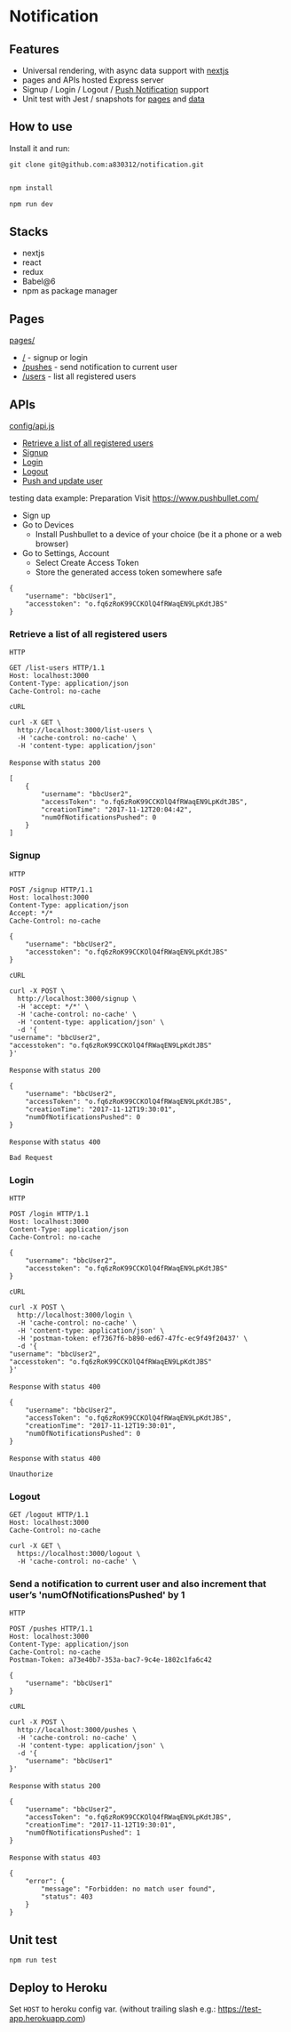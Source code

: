 # Notification


## Features
* Universal rendering, with async data support with [nextjs](https://zeit.co/blog/next4)
* pages and APIs hosted Express server
* Signup / Login / Logout / [Push Notification](https://docs.pushbullet.com/#create-push) support
* Unit test with Jest / snapshots for [pages](https://github.com/a830312/notification/tree/master/pages/__tests__) and [data](https://github.com/a830312/notification/tree/master/data/__tests__)



## How to use

Install it and run:


`git clone git@github.com:a830312/notification.git`

```bash

npm install

npm run dev

```

## Stacks
* nextjs
* react
* redux
* Babel@6
* npm as package manager


## Pages
[pages/](https://github.com/a830312/notification/tree/master/pages)
* [/](https://github.com/a830312/notification/blob/master/pages/index.js) - signup or login
* [/pushes](https://github.com/a830312/notification/blob/master/pages/pushes.js) - send notification to current user
* [/users](https://github.com/a830312/notification/blob/master/pages/users.js) - list all registered users

## APIs
[config/api.js](https://github.com/a830312/notification/blob/master/config/api.js)
* [Retrieve a list of all registered users](https://github.com/a830312/notification/blob/master/README.md#list-users)
* [Signup](https://github.com/a830312/notification/blob/master/README.md#signup)
* [Login](https://github.com/a830312/notification/blob/master/README.md#login)
* [Logout](https://github.com/a830312/notification/blob/master/README.md#logout)
* [Push and update user](https://github.com/a830312/notification/blob/master/README.md#send-a-notification-to-current-user-and-also-increment-that-users-numofnotificationspushed-by-1)

testing data example:
Preparation
Visit https://www.pushbullet.com/
* Sign up
* Go to Devices
	* Install Pushbullet to a device of your choice (be it a phone or a web browser)
* Go to Settings, Account
	* Select Create Access Token
	* Store the generated access token somewhere safe
```
{
	"username": "bbcUser1",
	"accesstoken": "o.fq6zRoK99CCKOlQ4fRWaqEN9LpKdtJBS"
}
```

### Retrieve a list of all registered users

`HTTP`
```
GET /list-users HTTP/1.1
Host: localhost:3000
Content-Type: application/json
Cache-Control: no-cache
```

`cURL`
```
curl -X GET \
  http://localhost:3000/list-users \
  -H 'cache-control: no-cache' \
  -H 'content-type: application/json'
```

`Response` with `status 200`

```
[
    {
        "username": "bbcUser2",
        "accessToken": "o.fq6zRoK99CCKOlQ4fRWaqEN9LpKdtJBS",
        "creationTime": "2017-11-12T20:04:42",
        "numOfNotificationsPushed": 0
    }
]
```


### Signup

`HTTP`
```
POST /signup HTTP/1.1
Host: localhost:3000
Content-Type: application/json
Accept: */*
Cache-Control: no-cache

{
    "username": "bbcUser2",
    "accesstoken": "o.fq6zRoK99CCKOlQ4fRWaqEN9LpKdtJBS"
}
```

`cURL`
```
curl -X POST \
  http://localhost:3000/signup \
  -H 'accept: */*' \
  -H 'cache-control: no-cache' \
  -H 'content-type: application/json' \
  -d '{
"username": "bbcUser2",
"accesstoken": "o.fq6zRoK99CCKOlQ4fRWaqEN9LpKdtJBS"
}'

```

`Response` with `status 200`
```
{
    "username": "bbcUser2",
    "accessToken": "o.fq6zRoK99CCKOlQ4fRWaqEN9LpKdtJBS",
    "creationTime": "2017-11-12T19:30:01",
    "numOfNotificationsPushed": 0
}
```

`Response` with `status 400`

```
Bad Request
```


### Login

`HTTP`
```
POST /login HTTP/1.1
Host: localhost:3000
Content-Type: application/json
Cache-Control: no-cache

{
    "username": "bbcUser2",
    "accesstoken": "o.fq6zRoK99CCKOlQ4fRWaqEN9LpKdtJBS"
}
```

`cURL`
```
curl -X POST \
  http://localhost:3000/login \
  -H 'cache-control: no-cache' \
  -H 'content-type: application/json' \
  -H 'postman-token: ef7367f6-b890-ed67-47fc-ec9f49f20437' \
  -d '{
"username": "bbcUser2",
"accesstoken": "o.fq6zRoK99CCKOlQ4fRWaqEN9LpKdtJBS"
}'

```

`Response` with `status 400`
```
{
    "username": "bbcUser2",
    "accessToken": "o.fq6zRoK99CCKOlQ4fRWaqEN9LpKdtJBS",
    "creationTime": "2017-11-12T19:30:01",
    "numOfNotificationsPushed": 0
}
```

`Response` with `status 400`

```
Unauthorize
```


### Logout
```
GET /logout HTTP/1.1
Host: localhost:3000
Cache-Control: no-cache

curl -X GET \
  https://localhost:3000/logout \
  -H 'cache-control: no-cache' \

```

### Send a notification to current user and also increment that user’s 'numOfNotificationsPushed' by 1

`HTTP`
```
POST /pushes HTTP/1.1
Host: localhost:3000
Content-Type: application/json
Cache-Control: no-cache
Postman-Token: a73e40b7-353a-bac7-9c4e-1802c1fa6c42

{
	"username": "bbcUser1"
}
```

`cURL`
```
curl -X POST \
  http://localhost:3000/pushes \
  -H 'cache-control: no-cache' \
  -H 'content-type: application/json' \
  -d '{
	"username": "bbcUser1"
}'

```

`Response` with `status 200`
```
{
    "username": "bbcUser2",
    "accessToken": "o.fq6zRoK99CCKOlQ4fRWaqEN9LpKdtJBS",
    "creationTime": "2017-11-12T19:30:01",
    "numOfNotificationsPushed": 1
}
```

`Response` with `status 403`
```
{
    "error": {
        "message": "Forbidden: no match user found",
        "status": 403
    }
}
```

## Unit test

`npm run test`


## Deploy to Heroku

Set `HOST` to heroku config var. (without trailing slash e.g.: https://test-app.herokuapp.com)


